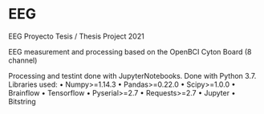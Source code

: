 # EEG
EEG Proyecto Tesis / Thesis Project 2021

EEG measurement and processing based on the OpenBCI Cyton Board (8 channel)

Processing and testint done with JupyterNotebooks.
Done with Python 3.7. Libraries used:
• Numpy>=1.14.3
• Pandas>=0.22.0
• Scipy>=1.0.0
• Brainflow 
• Tensorflow
• Pyserial>=2.7
• Requests>=2.7
• Jupyter 
• Bitstring
